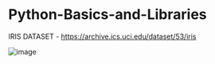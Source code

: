 # Python-Basics-and-Libraries

IRIS DATASET - https://archive.ics.uci.edu/dataset/53/iris

![image](https://github.com/user-attachments/assets/b32c6d08-c259-4cbc-bc0e-ab438d8dd2eb)






